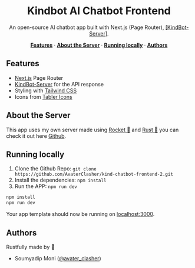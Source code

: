 <!-- @format -->

<h1 align="center">Kindbot AI Chatbot Frontend</h1>

<p align="center">
  An open-source AI chatbot app built with Next.js (Page Router), <a href="https://github.com/AvaterClasher/kind-chatbot-backend">[KindBot-Server]</a>.
</p>

<p align="center">
  <a href="#features"><strong>Features</strong></a> ·
  <a href="#about-the-server"><strong>About the Server</strong></a> ·
  <a href="#running-locally"><strong>Running locally</strong></a> ·
  <a href="#authors"><strong>Authors</strong></a>
</p>

## Features

-   [Next.js](https://nextjs.org) Page Router
-   [KindBot-Server](https://github.com/AvaterClasher/kind-chatbot-backend) for the API response
-   Styling with [Tailwind CSS](https://tailwindcss.com)
-   Icons from [Tabler Icons](https://tabler.io/icons)

## About the Server

This app uses my own server made using [Rocket 🚀](https://rocket.rs/) and [Rust 🦀](https://www.rust-lang.org/) you can check it out here [Github](https://github.com/AvaterClasher/kind-chatbot-backend).

## Running locally

1. Clone the Github Repo: `git clone https://github.com/AvaterClasher/kind-chatbot-frontend-2.git`
2. Install the dependencies: `npm install`
3. Run the APP: `npm run dev`

```bash
npm install
npm run dev
```

Your app template should now be running on [localhost:3000](http://localhost:3000/).

## Authors

Rustfully made by 🦀

-   Soumyadip Moni ([@avater_clasher](https://github.com/AvaterClasher))
